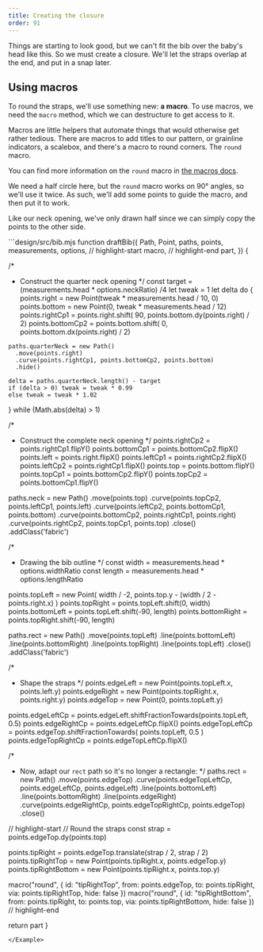 ```yaml
---
title: Creating the closure
order: 91
---
```


Things are starting to look good, but we can't fit the bib over the baby's head like this.
So we must create a closure. We'll let the straps overlap at the end, and put in a snap
later.

## Using macros

To round the straps, we'll use something new: **a macro**. To use macros, we
need the `macro` method, which we can destructure to get access to it.

Macros are little helpers that automate things that would otherwise get rather
tedious. There are macros to add titles to our pattern, or grainline
indicators, a scalebox, and there's a macro to round corners. The `round`
macro.

<Note> You can find more information on the `round` macro in [the macros docs](/reference/macros/round/).</Note>

We need a half circle here, but the `round` macro works on 90° angles, so
we'll use it twice.  As such, we'll add some points to guide the macro, and
then put it to work.

Like our neck opening, we've only drawn half since we can simply copy the
points to the other side.

<Example tutorial caption="Now the straps overlap. Which doesn't work for a pattern as it would make it impossible to cut it out of a single piece of fabric. So let's deal with the overlap next.">
```design/src/bib.mjs
function draftBib({
  Path,
  Point,
  paths,
  points,
  measurements,
  options,
  // highlight-start
  macro,
  // highlight-end
  part,
}) {

  /*
   * Construct the quarter neck opening
   */
  const target = (measurements.head * options.neckRatio) /4
  let tweak = 1
  let delta
  do {
    points.right = new Point(tweak * measurements.head / 10, 0)
    points.bottom = new Point(0, tweak * measurements.head / 12)
    points.rightCp1 = points.right.shift( 90, points.bottom.dy(points.right) / 2)
    points.bottomCp2 = points.bottom.shift( 0, points.bottom.dx(points.right) / 2)

    paths.quarterNeck = new Path()
      .move(points.right)
      .curve(points.rightCp1, points.bottomCp2, points.bottom)
      .hide()

    delta = paths.quarterNeck.length() - target
    if (delta > 0) tweak = tweak * 0.99
    else tweak = tweak * 1.02
  } while (Math.abs(delta) > 1)

  /*
   * Construct the complete neck opening
   */
  points.rightCp2 = points.rightCp1.flipY()
  points.bottomCp1 = points.bottomCp2.flipX()
  points.left = points.right.flipX()
  points.leftCp1 = points.rightCp2.flipX()
  points.leftCp2 = points.rightCp1.flipX()
  points.top = points.bottom.flipY()
  points.topCp1 = points.bottomCp2.flipY()
  points.topCp2 = points.bottomCp1.flipY()

  paths.neck = new Path()
    .move(points.top)
    .curve(points.topCp2, points.leftCp1, points.left)
    .curve(points.leftCp2, points.bottomCp1, points.bottom)
    .curve(points.bottomCp2, points.rightCp1, points.right)
    .curve(points.rightCp2, points.topCp1, points.top)
    .close()
    .addClass('fabric')

  /*
   * Drawing the bib outline
   */
  const width = measurements.head * options.widthRatio
  const length = measurements.head * options.lengthRatio

  points.topLeft = new Point(
    width / -2,
    points.top.y - (width / 2 - points.right.x)
  )
  points.topRight = points.topLeft.shift(0, width)
  points.bottomLeft = points.topLeft.shift(-90, length)
  points.bottomRight = points.topRight.shift(-90, length)

  paths.rect = new Path()
    .move(points.topLeft)
    .line(points.bottomLeft)
    .line(points.bottomRight)
    .line(points.topRight)
    .line(points.topLeft)
    .close()
    .addClass('fabric')

  /*
   * Shape the straps
   */
  points.edgeLeft = new Point(points.topLeft.x, points.left.y)
  points.edgeRight = new Point(points.topRight.x, points.right.y)
  points.edgeTop = new Point(0, points.topLeft.y)

  points.edgeLeftCp = points.edgeLeft.shiftFractionTowards(points.topLeft, 0.5)
  points.edgeRightCp = points.edgeLeftCp.flipX()
  points.edgeTopLeftCp = points.edgeTop.shiftFractionTowards(
    points.topLeft,
    0.5
  )
  points.edgeTopRightCp = points.edgeTopLeftCp.flipX()

  /*
   * Now, adapt our `rect` path so it's no longer a rectangle:
   */
  paths.rect = new Path()
    .move(points.edgeTop)
    .curve(points.edgeTopLeftCp, points.edgeLeftCp, points.edgeLeft)
    .line(points.bottomLeft)
    .line(points.bottomRight)
    .line(points.edgeRight)
    .curve(points.edgeRightCp, points.edgeTopRightCp, points.edgeTop)
    .close()

  // highlight-start
  // Round the straps
  const strap = points.edgeTop.dy(points.top)

  points.tipRight = points.edgeTop.translate(strap / 2, strap / 2)
  points.tipRightTop = new Point(points.tipRight.x, points.edgeTop.y)
  points.tipRightBottom = new Point(points.tipRight.x, points.top.y)

  macro("round", {
    id: "tipRightTop",
    from: points.edgeTop,
    to: points.tipRight,
    via: points.tipRightTop,
    hide: false
  })
  macro("round", {
    id: "tipRightBottom",
    from: points.tipRight,
    to: points.top,
    via: points.tipRightBottom,
    hide: false
  })
  // highlight-end

  return part
}
```
</Example>
